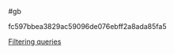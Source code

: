 #gb

fc597bbea3829ac59096de076ebff2a8ada85fa5

[Filtering queries](https://www.giantbomb.com/forums/api-developers-3017/how-to-filter-query-the-database-1482119/?page=1#js-message-7324516)



